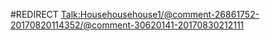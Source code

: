 #REDIRECT [Talk:Househousehouse1/@comment-26861752-20170820114352/@comment-30620141-20170830212111](https://2b2t.miraheze.org/wiki/Talk:Househousehouse1%2F%40comment-26861752-20170820114352%2F%40comment-30620141-20170830212111)